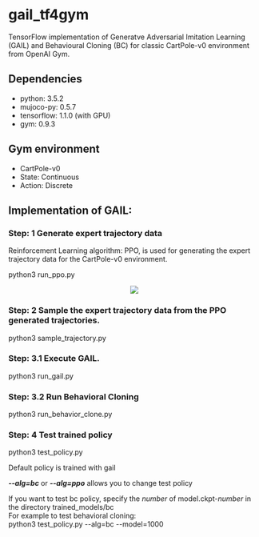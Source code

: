 # gail_tf4gym
TensorFlow implementation of Generatve Adversarial Imitation Learning (GAIL) and Behavioural Cloning (BC) for classic CartPole-v0 environment from OpenAI Gym. 

## Dependencies
- python: 3.5.2
- mujoco-py: 0.5.7
- tensorflow: 1.1.0 (with GPU)
- gym: 0.9.3

## Gym environment 
- CartPole-v0  
- State: Continuous 
- Action: Discrete 

## Implementation of GAIL:

### Step: 1 Generate expert trajectory data  
Reinforcement Learning algorithm: PPO, is used for generating the expert trajectory data for the CartPole-v0 environment.  

python3 run_ppo.py
<p align= "center">
  <img src="walker_controller/src/training_1.gif/">
</p>

### Step: 2 Sample the expert trajectory data from the PPO generated trajectories. 

python3 sample_trajectory.py

### Step: 3.1 Execute GAIL.  

python3 run_gail.py  

### Step: 3.2 Run Behavioral Cloning  

python3 run_behavior_clone.py 

### Step: 4 Test trained policy 

python3 test_policy.py  

Default policy is trained with gail  

***--alg=bc*** or ***--alg=ppo*** allows you to change test policy  

If you want to test bc policy, specify the _number_ of model.ckpt-_number_ in the directory trained_models/bc  
For example to test behavioral cloning:  
python3 test_policy.py --alg=bc --model=1000
